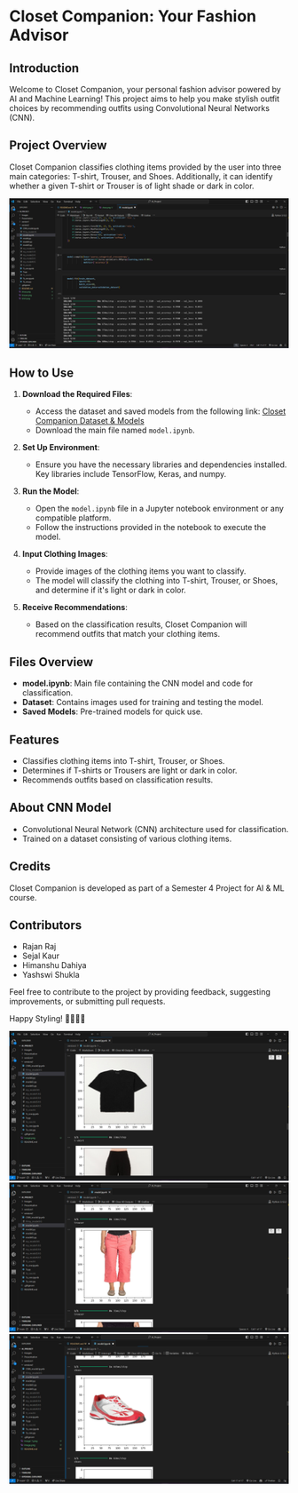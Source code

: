 # Closet Companion: Your Fashion Advisor

## Introduction
Welcome to Closet Companion, your personal fashion advisor powered by AI and Machine Learning! This project aims to help you make stylish outfit choices by recommending outfits using Convolutional Neural Networks (CNN). 

## Project Overview
Closet Companion classifies clothing items provided by the user into three main categories: T-shirt, Trouser, and Shoes. Additionally, it can identify whether a given T-shirt or Trouser is of light shade or dark in color.

![alt text](home.png)

## How to Use
1. **Download the Required Files**: 
    - Access the dataset and saved models from the following link: [Closet Companion Dataset & Models](https://drive.google.com/drive/folders/1RMxT-2Z1sRG99Cbcj0G7bb17v1hs8Z85?usp=sharing)
    - Download the main file named `model.ipynb`.

2. **Set Up Environment**:
    - Ensure you have the necessary libraries and dependencies installed. Key libraries include TensorFlow, Keras, and numpy.

3. **Run the Model**:
    - Open the `model.ipynb` file in a Jupyter notebook environment or any compatible platform.
    - Follow the instructions provided in the notebook to execute the model.
    
4. **Input Clothing Images**:
    - Provide images of the clothing items you want to classify.
    - The model will classify the clothing into T-shirt, Trouser, or Shoes, and determine if it's light or dark in color.
    
5. **Receive Recommendations**:
    - Based on the classification results, Closet Companion will recommend outfits that match your clothing items.

## Files Overview
- **model.ipynb**: Main file containing the CNN model and code for classification.
- **Dataset**: Contains images used for training and testing the model.
- **Saved Models**: Pre-trained models for quick use.

## Features
- Classifies clothing items into T-shirt, Trouser, or Shoes.
- Determines if T-shirts or Trousers are light or dark in color.
- Recommends outfits based on classification results.

## About CNN Model
- Convolutional Neural Network (CNN) architecture used for classification.
- Trained on a dataset consisting of various clothing items.

## Credits
Closet Companion is developed as part of a Semester 4 Project for AI & ML course.

## Contributors
- Rajan Raj
- Sejal Kaur
- Himanshu Dahiya
- Yashswi Shukla 

Feel free to contribute to the project by providing feedback, suggesting improvements, or submitting pull requests.

Happy Styling! 🎉👕👖👟

![alt text](tshirt.png)
![alt text](trouser.png)
![alt text](shoes.png)